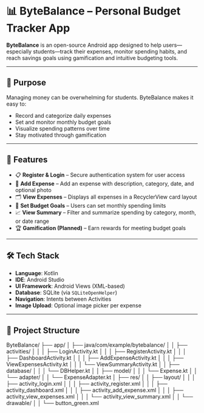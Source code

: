 # 📊 ByteBalance – Personal Budget Tracker App

**ByteBalance** is an open-source Android app designed to help users—especially students—track their expenses, monitor spending habits, and reach savings goals using gamification and intuitive budgeting tools.

---

## 🧠 Purpose

Managing money can be overwhelming for students. ByteBalance makes it easy to:
- Record and categorize daily expenses
- Set and monitor monthly budget goals
- Visualize spending patterns over time
- Stay motivated through gamification

---

## 🚀 Features

- 📋 **Register & Login** – Secure authentication system for user access
- 💸 **Add Expense** – Add an expense with description, category, date, and optional photo
- 🗂️ **View Expenses** – Displays all expenses in a RecyclerView card layout
- 📅 **Set Budget Goals** – Users can set monthly spending limits
- 📈 **View Summary** – Filter and summarize spending by category, month, or date range
- 🏆 **Gamification (Planned)** – Earn rewards for meeting budget goals

---

## 🛠️ Tech Stack

- **Language**: Kotlin
- **IDE**: Android Studio
- **UI Framework**: Android Views (XML-based)
- **Database**: SQLite (via `SQLiteOpenHelper`)
- **Navigation**: Intents between Activities
- **Image Upload**: Optional image picker per expense

---

## 📂 Project Structure

ByteBalance/
├── app/
│ ├── java/com/example/bytebalance/
│ │ ├── activities/
│ │ │ ├── LoginActivity.kt
│ │ │ ├── RegisterActivity.kt
│ │ │ ├── DashboardActivity.kt
│ │ │ ├── AddExpenseActivity.kt
│ │ │ ├── ViewExpensesActivity.kt
│ │ │ └── ViewSummaryActivity.kt
│ │ ├── database/
│ │ │ └── DBHelper.kt
│ │ ├── model/
│ │ │ └── Expense.kt
│ │ └── adapter/
│ │ └── ExpenseAdapter.kt
│ ├── res/
│ │ ├── layout/
│ │ │ ├── activity_login.xml
│ │ │ ├── activity_register.xml
│ │ │ ├── activity_dashboard.xml
│ │ │ ├── activity_add_expense.xml
│ │ │ ├── activity_view_expenses.xml
│ │ │ └── activity_view_summary.xml
│ │ └── drawable/
│ │ └── button_green.xml

